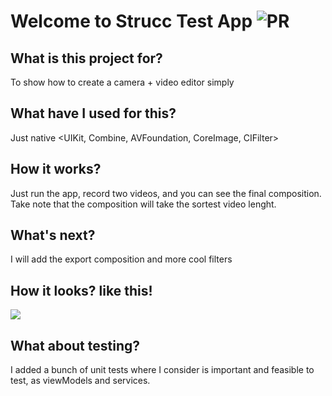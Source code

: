 # **Welcome to Strucc Test App** ![PR](https://github.com/alexkater/strucc-test/workflows/PR/badge.svg)

## What is this project for?
To show how to create a camera + video editor simply

## What have I used for this?
Just native <UIKit, Combine, AVFoundation, CoreImage, CIFilter>

## How it works?
Just run the app, record two videos, and you can see the final composition. Take note that the composition will take the sortest video lenght.

## What's next?
I will add the export composition and more cool filters

## How it looks? like this!
![](strucc.gif)

## What about testing?
I added a bunch of unit tests where I consider is important and feasible to test, as viewModels and services.  
